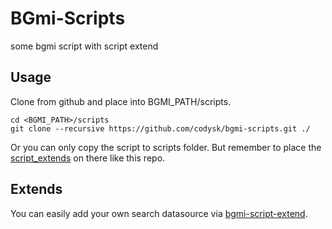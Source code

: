 # BGmi-Scripts

some bgmi script with script extend

## Usage
Clone from github and place into BGMI_PATH/scripts.
```
cd <BGMI_PATH>/scripts
git clone --recursive https://github.com/codysk/bgmi-scripts.git ./
```
Or you can only copy the script to scripts folder. But remember to place the [script_extends](https://github.com/codysk/bgmi-script-extend) on there like this repo.

## Extends
You can easily add your own search datasource via [bgmi-script-extend](https://github.com/codysk/bgmi-script-extend).
